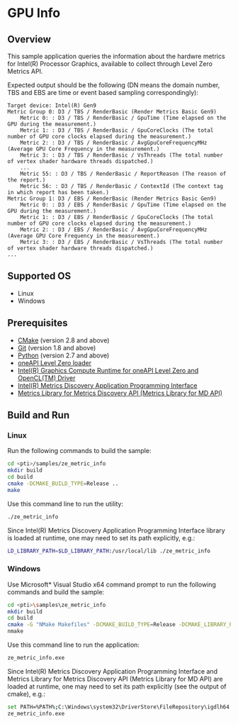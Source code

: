 # GPU Info
## Overview
This sample application queries the information about the hardwre metrics for Intel(R) Processor Graphics, available to collect through Level Zero Metrics API.

Expected output should be the following (DN means the domain number, TBS and EBS are time or event based sampling correspondingly):
```
Target device: Intel(R) Gen9
Metric Group 0: D3 / TBS / RenderBasic (Render Metrics Basic Gen9)
    Metric 0: : D3 / TBS / RenderBasic / GpuTime (Time elapsed on the GPU during the measurement.)
    Metric 1: : D3 / TBS / RenderBasic / GpuCoreClocks (The total number of GPU core clocks elapsed during the measurement.)
    Metric 2: : D3 / TBS / RenderBasic / AvgGpuCoreFrequencyMHz (Average GPU Core Frequency in the measurement.)
    Metric 3: : D3 / TBS / RenderBasic / VsThreads (The total number of vertex shader hardware threads dispatched.)
    ...
    Metric 55: : D3 / TBS / RenderBasic / ReportReason (The reason of the report.)
    Metric 56: : D3 / TBS / RenderBasic / ContextId (The context tag in which report has been taken.)
Metric Group 1: D3 / EBS / RenderBasic (Render Metrics Basic Gen9)
    Metric 0: : D3 / EBS / RenderBasic / GpuTime (Time elapsed on the GPU during the measurement.)
    Metric 1: : D3 / EBS / RenderBasic / GpuCoreClocks (The total number of GPU core clocks elapsed during the measurement.)
    Metric 2: : D3 / EBS / RenderBasic / AvgGpuCoreFrequencyMHz (Average GPU Core Frequency in the measurement.)
    Metric 3: : D3 / EBS / RenderBasic / VsThreads (The total number of vertex shader hardware threads dispatched.)
...
```
## Supported OS
- Linux
- Windows

## Prerequisites
- [CMake](https://cmake.org/) (version 2.8 and above)
- [Git](https://git-scm.com/) (version 1.8 and above)
- [Python](https://www.python.org/) (version 2.7 and above)
- [oneAPI Level Zero loader](https://github.com/oneapi-src/level-zero)
- [Intel(R) Graphics Compute Runtime for oneAPI Level Zero and OpenCL(TM) Driver](https://github.com/intel/compute-runtime)
- [Intel(R) Metrics Discovery Application Programming Interface](https://github.com/intel/metrics-discovery)
- [Metrics Library for Metrics Discovery API (Metrics Library for MD API)](https://github.com/intel/metrics-library)

## Build and Run
### Linux
Run the following commands to build the sample:
```sh
cd <pti>/samples/ze_metric_info
mkdir build
cd build
cmake -DCMAKE_BUILD_TYPE=Release ..
make
```
Use this command line to run the utility:
```sh
./ze_metric_info
```
Since Intel(R) Metrics Discovery Application Programming Interface library is loaded at runtime, one may need to set its path explicitly, e.g.:
```sh
LD_LIBRARY_PATH=$LD_LIBRARY_PATH:/usr/local/lib ./ze_metric_info
```
### Windows
Use Microsoft* Visual Studio x64 command prompt to run the following commands and build the sample:
```sh
cd <pti>\samples\ze_metric_info
mkdir build
cd build
cmake -G "NMake Makefiles" -DCMAKE_BUILD_TYPE=Release -DCMAKE_LIBRARY_PATH=<level_zero_loader>\lib -DCMAKE_INCLUDE_PATH=<level_zero_loader>\include ..
nmake
```
Use this command line to run the application:
```sh
ze_metric_info.exe
```
Since Intel(R) Metrics Discovery Application Programming Interface and Metrics Library for Metrics Discovery API (Metrics Library for MD API) are loaded at runtime, one may need to set its path explicitly (see the output of cmake), e.g.:
```sh
set PATH=%PATH%;C:\Windows\system32\DriverStore\FileRepository\igdlh64.inf_amd64_d59561bc9241aaf5
ze_metric_info.exe
```